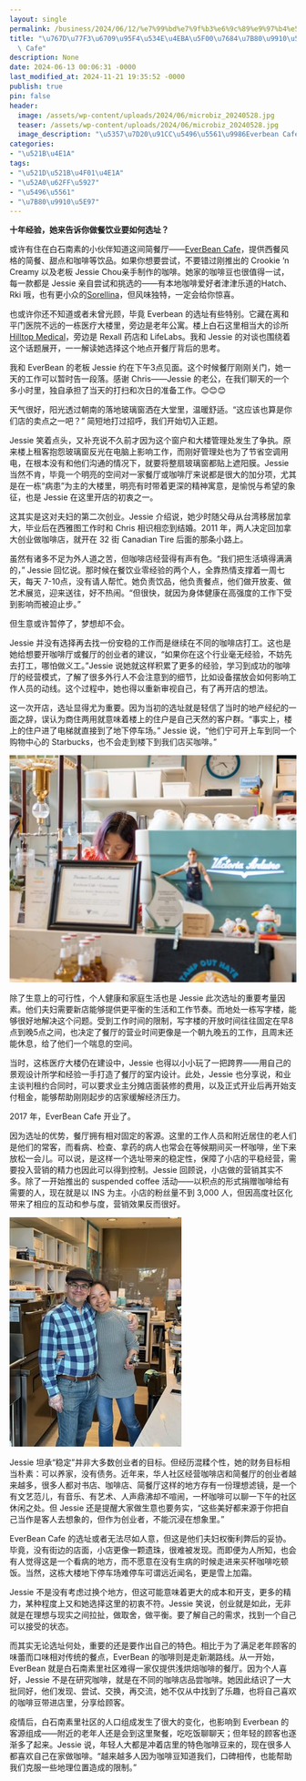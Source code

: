 ```yaml
---
layout: single
permalink: /business/2024/06/12/%e7%99%bd%e7%9f%b3%e6%9c%89%e9%97%b4%e5%8d%8e%e4%ba%ba%e5%bc%80%e7%9a%84%e7%ae%80%e9%a4%90%e5%8e%85everbean-cafe/
title: "\u767D\u77F3\u6709\u95F4\u534E\u4EBA\u5F00\u7684\u7B80\u9910\u5385Everbean\
  \ Cafe"
description: None
date: 2024-06-13 00:06:31 -0000
last_modified_at: 2024-11-21 19:35:52 -0000
publish: true
pin: false
header:
  image: /assets/wp-content/uploads/2024/06/microbiz_20240528.jpg
  teaser: /assets/wp-content/uploads/2024/06/microbiz_20240528.jpg
  image_description: "\u5357\u7D20\u91CC\u5496\u5561\u9986Everbean Cafe"
categories:
- "\u521B\u4E1A"
tags:
- "\u521D\u521B\u4F01\u4E1A"
- "\u52A0\u62FF\u5927"
- "\u5496\u5561"
- "\u7B80\u9910\u5E97"
---
```

**十年经验，她来告诉你做餐饮业要如何选址？**

或许有住在白石南素的小伙伴知道这间简餐厅——[EverBean Cafe](https://www.everbeancafe.com)，提供西餐风格的简餐、甜点和咖啡等饮品。如果你想要尝试，不要错过刚推出的 Crookie ‘n Creamy 以及老板 Jessie Chou亲手制作的咖啡。她家的咖啡豆也很值得一试，每一款都是 Jessie 亲自尝试和挑选的——有本地咖啡爱好者津津乐道的Hatch、Rki 哦，也有更小众的[Sorellina](https://sorellina.ca)，但风味独特，一定会给你惊喜。

也或许你还不知道或者未曾光顾，毕竟 Everbean 的选址有些特别。它藏在离和平门医院不远的一栋医疗大楼里，旁边是老年公寓。楼上白石这里相当大的诊所 [Hilltop Medical](https://www.hilltopmedical.ca)，旁边是 Rexall 药店和 LifeLabs。我和 Jessie 的对谈也围绕着这个话题展开，一一解读她选择这个地点开餐厅背后的思考。

我和 EverBean 的老板 Jessie 约在下午3点见面。这个时候餐厅刚刚关门，她一天的工作可以暂时告一段落。感谢 Chris——Jessie 的老公，在我们聊天的一个多小时里，独自承担了当天的打扫和次日的准备工作。😊😊😊

天气很好，阳光透过朝南的落地玻璃窗洒在大堂里，温暖舒适。“这应该也算是你们店的卖点之一吧？” 简短地打过招呼，我们开始切入正题。

Jessie 笑着点头，又补充说不久前才因为这个窗户和大楼管理处发生了争执。原来楼上租客抱怨玻璃窗反光在电脑上影响工作，而刚好管理处也为了节省空调用电，在根本没有和他们沟通的情况下，就要将整扇玻璃窗都贴上遮阳膜。Jessie 当然不肯，毕竟一个明亮的空间对一家餐厅或咖啡厅来说都是很大的加分项，尤其是在一栋“病患”为主的大楼里，明亮有时带着更深的精神寓意，是愉悦与希望的象征，也是 Jessie 在这里开店的初衷之一。

这其实是这对夫妇的第二次创业。Jessie 介绍说，她少时随父母从台湾移居加拿大，毕业后在西雅图工作时和 Chris 相识相恋到结婚。2011 年，两人决定回加拿大创业做咖啡店，就开在 32 街 Canadian Tire 后面的那条小路上。

虽然有诸多不足为外人道之苦，但咖啡店经营得有声有色。“我们把生活填得满满的，” Jessie 回忆说。那时候在餐饮业零经验的两个人，全靠热情支撑着一周七天，每天 7-10点，没有请人帮忙。她负责饮品，他负责餐点，他们做开放麦、做艺术展览，迎来送往，好不热闹。“但很快，就因为身体健康在高强度的工作下受到影响而被迫止步。”

但生意或许暂停了，梦想却不会。

Jessie 并没有选择再去找一份安稳的工作而是继续在不同的咖啡店打工。这也是她给想要开咖啡厅或餐厅的创业者的建议，“如果你在这个行业毫无经验，不妨先去打工，哪怕做义工。”Jessie 说她就这样积累了更多的经验，学习到成功的咖啡厅的经营模式，了解了很多外行人不会注意到的细节，比如设备摆放会如何影响工作人员的动线。这个过程中，她也得以重新审视自己，有了再开店的想法。

这一次开店，选址显得尤为重要。因为当初的选址就是轻信了当时的地产经纪的一面之辞，误认为商住两用就意味着楼上的住户是自己天然的客户群。“事实上，楼上的住户进了电梯就直接到了地下停车场。” Jessie 说，“他们宁可开上车到同一个购物中心的 Starbucks，也不会走到楼下到我们店买咖啡。”

![](/assets/wp-content/uploads/2024/06/436343092_993939984938378_8418032175253824388_n.jpg)

除了生意上的可行性，个人健康和家庭生活也是 Jessie 此次选址的重要考量因素。他们夫妇需要新店能够提供更平衡的生活和工作节奏。而地处一栋写字楼，能够很好地解决这个问题。受到工作时间的限制，写字楼的开放时间往往固定在早8点到晚5点之间，也决定了餐厅的营业时间更像是一个朝九晚五的工作，且周末还能休息，给了他们一个喘息的空间。

当时，这栋医疗大楼仍在建设中，Jessie 也得以小小玩了一把跨界——用自己的景观设计所学和经验一手打造了餐厅的室内设计。此处，Jessie 也分享说，和业主谈判租约合同时，可以要求业主分摊店面装修的费用，以及正式开业后再开始支付租金，能够帮助刚刚起步的店家缓解经济压力。

2017 年，EverBean Cafe 开业了。

因为选址的优势，餐厅拥有相对固定的客源。这里的工作人员和附近居住的老人们是他们的常客，而看病、检查、拿药的病人也常会在等候期间买一杯咖啡，坐下来放松一会儿。可以说，是这样一个选址带来的稳定性，保障了小店的平稳经营，需要投入营销的精力也因此可以得到控制。Jessie 回顾说，小店做的营销其实不多。除了一开始推出的 suspended coffee 活动——以积点的形式捐赠咖啡给有需要的人，现在就是以 INS 为主。小店的粉丝量不到 3,000 人，但因高度社区化带来了相应的互动和参与度，营销效果反而很好。

![](/assets/wp-content/uploads/2024/06/440969874_1610607303128222_2580440515882015339_n.jpg)

Jessie 坦承“稳定”并非大多数创业者的目标。但经历混糅个性，她的财务目标相当朴素：可以养家，没有债务。近年来，华人社区经营咖啡店和简餐厅的创业者越来越多，很多人都对书店、咖啡店、简餐厅这样的地方存有一份理想滤镜，是一个有文艺范儿，有音乐、有艺术、人声鼎沸却不喧闹，一杯咖啡可以聊一下午的社区休闲之处。但 Jessie 还是提醒大家做生意也要务实，“这些美好都来源于你把自己当作是客人去想象的，但作为创业者，不能沉浸在想象里。”

EverBean Cafe 的选址或者无法尽如人意，但这是他们夫妇权衡利弊后的妥协。毕竟，没有街边的店面，小店更像一颗遗珠，很难被发现。而即便为人所知，也会有人觉得这是一个看病的地方，而不愿意在没有生病的时候走进来买杯咖啡吃顿饭。当然，这栋大楼地下停车场难停车可谓远近闻名，更是雪上加霜。

Jessie 不是没有考虑过换个地方，但这可能意味着更大的成本和开支，更多的精力，某种程度上又和她选择这里的初衷不符。Jessie 笑说，创业就是如此，无非就是在理想与现实之间拉扯，做取舍，做平衡。要了解自己的需求，找到一个自己可以接受的状态。

而其实无论选址何处，重要的还是要作出自己的特色。相比于为了满足老年顾客的味蕾而口味相对传统的餐点，EverBean 的咖啡则是走新潮路线。从一开始，EverBean 就是白石南素里社区难得一家仅提供浅烘焙咖啡的餐厅。因为个人喜好，Jessie 不是在研究咖啡，就是在不同的咖啡店品尝咖啡。她因此结识了一大批同好，他们发现、尝试、交换，再交流，她不仅从中找到了乐趣，也将自己喜欢的咖啡豆带进店里，分享给顾客。

疫情后，白石南素里社区的人口组成发生了很大的变化，也影响到 Everbean 的客源组成——附近的老年人还是会到这里聚餐，吃吃饭聊聊天；但年轻的顾客也逐渐多了起来。Jessie 说，年轻人大都是冲着店里的特色咖啡豆来的，现在很多人都喜欢自己在家做咖啡。“越来越多人因为咖啡豆知道我们，口碑相传，也能帮助我们克服一些地理位置造成的限制。”
